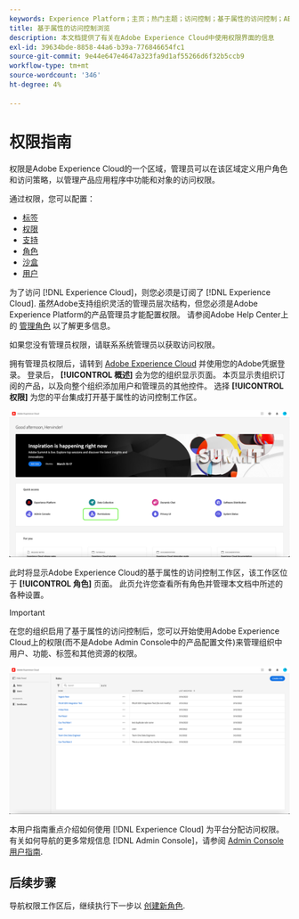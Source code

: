 ```yaml
---
keywords: Experience Platform；主页；热门主题；访问控制；基于属性的访问控制；ABAC
title: 基于属性的访问控制浏览
description: 本文档提供了有关在Adobe Experience Cloud中使用权限界面的信息
exl-id: 39634bde-8858-44a6-b39a-776846654fc1
source-git-commit: 9e44e647e4647a323fa9d1af55266d6f32b5ccb9
workflow-type: tm+mt
source-wordcount: '346'
ht-degree: 4%

---
```


# 权限指南

权限是Adobe Experience Cloud的一个区域，管理员可以在该区域定义用户角色和访问策略，以管理产品应用程序中功能和对象的访问权限。

通过权限，您可以配置：

* [标签](./labels.md)
* [权限](./permissions.md)
* [支持](./permissions.md)
* [角色](./roles.md)
* [沙盒](./sandboxes.md)
* [用户](./users.md)

为了访问 [!DNL Experience Cloud]，则您必须是订阅了 [!DNL Experience Cloud]. 虽然Adobe支持组织灵活的管理员层次结构，但您必须是Adobe Experience Platform的产品管理员才能配置权限。 请参阅Adobe Help Center上的 [管理角色](https://helpx.adobe.com/enterprise/using/admin-roles.html) 以了解更多信息。

如果您没有管理员权限，请联系系统管理员以获取访问权限。

拥有管理员权限后，请转到 [Adobe Experience Cloud](https://experience.adobe.com/) 并使用您的Adobe凭据登录。 登录后， **[!UICONTROL 概述]** 会为您的组织显示页面。 本页显示贵组织订阅的产品，以及向整个组织添加用户和管理员的其他控件。 选择 **[!UICONTROL 权限]** 为您的平台集成打开基于属性的访问控制工作区。

![flac-select-product](../../images/flac-ui/flac-select-product.png)

此时将显示Adobe Experience Cloud的基于属性的访问控制工作区，该工作区位于 **[!UICONTROL 角色]** 页面。 此页允许您查看所有角色并管理本文档中所述的各种设置。

>[!IMPORTANT]
>
>在您的组织启用了基于属性的访问控制后，您可以开始使用Adobe Experience Cloud上的权限(而不是Adobe Admin Console中的产品配置文件)来管理组织中用户、功能、标签和其他资源的权限。

![flac-select-roles](../../images/flac-ui/flac-select-roles.png)

本用户指南重点介绍如何使用 [!DNL Experience Cloud] 为平台分配访问权限。 有关如何导航的更多常规信息 [!DNL Admin Console]，请参阅 [Admin Console用户指南](https://helpx.adobe.com/cn/enterprise/using/admin-console.html).

## 后续步骤

导航权限工作区后，继续执行下一步以 [创建新角色](roles.md).
